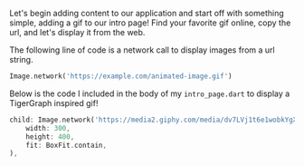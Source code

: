 Let's begin adding content to our application and start off with something simple, adding a gif to our intro page! Find your favorite gif online, copy the url, and let's display it from the web.

The following line of code is a network call to display images from a url string.

```dart
Image.network('https://example.com/animated-image.gif')
```

Below is the code I included in the body of my `intro_page.dart` to display a TigerGraph inspired gif!
```dart
child: Image.network('https://media2.giphy.com/media/dv7LVj1t6e1wobkYgX/giphy.gif?cid=ecf05e47zs97ng6h05arjp3l73ti4g0wyqr191cgy19bqoa4&rid=giphy.gif&ct=g',
    width: 300,
    height: 400,
    fit: BoxFit.contain,
),
```